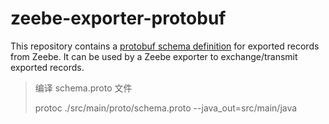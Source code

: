 # zeebe-exporter-protobuf

This repository contains a [protobuf schema definition](https://github.com/zeebe-io/zeebe-exporter-protobuf/blob/master/src/main/proto/schema.proto) for exported records from Zeebe. It can be used by a Zeebe exporter to exchange/transmit exported records.

> 编译 schema.proto 文件
> 
> protoc ./src/main/proto/schema.proto  --java_out=src/main/java
